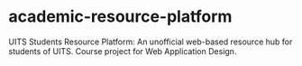 # academic-resource-platform
UITS Students Resource Platform: An unofficial web-based resource hub for students of UITS. Course project for Web Application Design.
